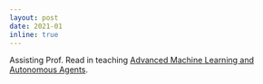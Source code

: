 ```yaml
---
layout: post
date: 2021-01
inline: true
---
```


Assisting Prof. Read in teaching <a href="https://synapses.polytechnique.fr/catalogue/2020-2021/ue/637/INF581-advanced-topics-in-artificial-intelligence"> Advanced Machine Learning and Autonomous Agents</a>.
